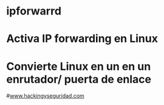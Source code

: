 # ipforwarrd

# Activa IP forwarding en Linux

# Convierte Linux en un en un enrutador/ puerta de enlace 

#www.hackingyseguridad.com

